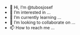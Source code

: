 - 👋 Hi, I’m @tubosjosef
- 👀 I’m interested in ...
- 🌱 I’m currently learning ...
- 💞️ I’m looking to collaborate on ...
- 📫 How to reach me ...

<!---
tubosjosef/tubosjosef is a ✨ special ✨ repository because its `README.md` (this file) appears on your GitHub profile.
You can click the Preview link to take a look at your changes.
--->
